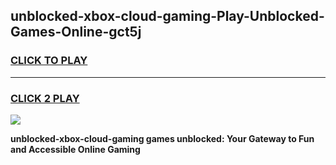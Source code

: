 
## unblocked-xbox-cloud-gaming-Play-Unblocked-Games-Online-gct5j
<h3>
<a href="https://premium76.site?title=unblocked-xbox-cloud-gaming&ref=25A">CLICK TO PLAY</a></h3>
<hr>

<h3>
<a href="https://premium76.site?title=unblocked-xbox-cloud-gaming&ref=25A">CLICK 2 PLAY</a>
  
</h3>

<a href="https://premium76.site?title=unblocked-xbox-cloud-gaming&ref=25A"><img src="https://clearcache.store/games.png"></a>


**unblocked-xbox-cloud-gaming games unblocked: Your Gateway to Fun and Accessible Online Gaming**
